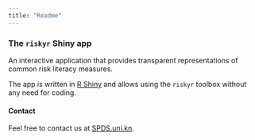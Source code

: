 ```yaml
---
title: "Readme"
---
```


### The `riskyr` Shiny app

An interactive application that provides transparent representations of common risk literacy measures.

The app is written in [R Shiny](https://shiny.rstudio.com/) and allows using the `riskyr` toolbox without any need for coding.

#### Contact

Feel free to contact us at [SPDS.uni.kn](http://spds.uni-konstanz.de).

<!-- eof -->